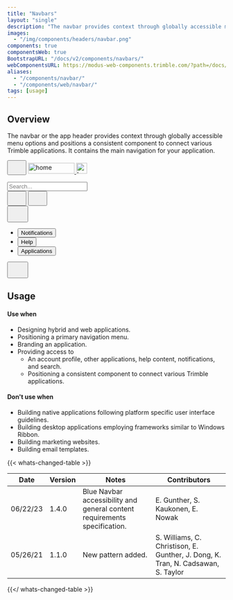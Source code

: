 ```yaml
---
title: "Navbars"
layout: "single"
description: "The navbar provides context through globally accessible menu options."
images:
  - "/img/components/headers/navbar.png"
components: true
componentsWeb: true
BootstrapURL: "/docs/v2/components/navbars/"
webComponentsURL: https://modus-web-components.trimble.com/?path=/docs/components-navbar--default
aliases:
  - "/components/navbar/"
  - "/components/web/navbar/"
tags: [usage]
---
```


## Overview

The navbar or the app header provides context through globally accessible menu options and positions a consistent component to connect various Trimble applications. It contains the main navigation for your application.

<!-- prettier-ignore-start -->
<nav class="navbar nav navbar-expand-sm modus-header border">
  <button class="btn btn-lg btn-icon-only btn-text-dark p-2 mx-1" id="menuButton" data-modus-item="menu-btn" href="#overview" data-bs-toggle="#" type="button" aria-label="Toggle navigation">
    <svg class="" width="28" height="28" fill="currentColor">
      <use xlink:href="/modus-solid-icons.svg#menu" /></svg>
  </button>
  <a href="#navbar-example" class="navbar-brand ms-2">
    <img src="/img/trimble-logo.svg" width="107" height="25" class="img-fluid d-none d-sm-block" alt="home">
    <img src="/img/trimble-icon.svg" class="d-block d-sm-none" height="25" width="25" alt="home">
  </a>
  <div class="collapse navbar-collapse">
    <div class="navbar-nav ms-auto">

<div class="search-container d-inline-block position-relative" role="search">
  <input class="form-control form-control-lg form-control-search position-absolute" aria-label="Search" id="searchExample" type="search"
    placeholder="Search..." autocomplete="off" title="" required>
  <label class="btn btn-lg btn-icon-only border-0 btn-search text-body position-absolute p-2 pt-2" for="searchExample">
    <svg width="28" height="28" fill="currentColor" style="margin-top:3px;">
          <use xlink:href="/modus-solid-icons.svg#search" /></svg>
  </label>
</div>
      <button type="button" class="btn btn-lg btn-icon-only btn-text-body text-body ms-2 p-2" data-bs-toggle="tooltip"
         data-bs-placement="bottom" title="Help">
        <svg class="" width="28" height="28" fill="currentColor">
          <use xlink:href="/modus-solid-icons.svg#help" /></svg>
      </button>
      <button type="button" class="btn btn-lg btn-icon-only btn-text-body text-body ms-2 p-2" data-bs-toggle="tooltip"
         data-bs-placement="bottom" title="Applications">
        <svg class="" width="28" height="28" fill="currentColor">
          <use xlink:href="/modus-solid-icons.svg#apps" /></svg>
      </button>
    </div>
  </div>

  <div class="dropdown d-block d-md-none">
  <button type="button" data-bs-toggle="dropdown" aria-label="Expand Menu" class="btn btn-lg btn-icon-only btn-text-dark d-block d-sm-none p-2" aria-expanded="false">
    <svg width="32" height="32" fill="currentColor">
          <use xlink:href="/modus-solid-icons.svg#more-vertical" /></svg>
  </button>
  <ul class="dropdown-menu">
    <li class="bg-tranparent">
      <a class="dropdown-item" href="#">
        <button type="button" class="btn bg-transparent border-0">
          Notifications
        </button>
      </a>
    <li>
      <a class="dropdown-item" href="#">
        <button type="button" class="btn bg-transparent border-0">
          Help
        </button>
      </a>
    <li>
      <a class="dropdown-item" href="#">
        <button type="button" class="btn bg-transparent border-0">
          Applications
        </button>
        </a>
      </li>
    </ul>
  </div>
  <button type="button" class="btn btn-lg btn-icon-only border-white ms-2 border-0 p-2"
         data-bs-toggle="tooltip" data-bs-placement="bottom" data-bs-html="true"
         title="<div class=text-left>MyTrimble<br>Stephanie Carter<br>stephanie_carter@example.com</div>">
         <svg class="" width="32" height="32" fill="currentColor">
          <use xlink:href="/modus-solid-icons.svg#person-account" /></svg>
  </button>
</nav>
<!-- prettier-ignore-end -->

<!-- enable tooltips everywhere -->
<script>
$(function () {
  $('[data-bs-toggle="tooltip"]').tooltip()
});
</script>
<style>
html[data-bs-theme="dark"] main .navbar-brand img {
  filter: brightness(0) invert(1);
}

html[data-bs-theme="dark"] main .navbar button i {
  filter: brightness(0) invert(1);
}
</style>

## Usage

#### Use when

- Designing hybrid and web applications.
- Positioning a primary navigation menu.
- Branding an application.
- Providing access to
  - An account profile, other applications, help content, notifications, and search.
  - Positioning a consistent component to connect various Trimble applications.

#### Don't use when

- Building native applications following platform specific user interface guidelines.
- Building desktop applications employing frameworks similar to Windows Ribbon.
- Building marketing websites.
- Building email templates.

{{< whats-changed-table >}}

| Date     | Version | Notes                                                                     | Contributors                                                                     |
| -------- | ------- | ------------------------------------------------------------------------- | -------------------------------------------------------------------------------- |
| 06/22/23 | 1.4.0   | Blue Navbar accessibility and general content requirements specification. | E. Gunther, S. Kaukonen, E. Nowak                                                |
| 05/26/21 | 1.1.0   | New pattern added.                                                        | S. Williams, C. Christison, E. Gunther, J. Dong, K. Tran, N. Cadsawan, S. Taylor |

{{</ whats-changed-table >}}
